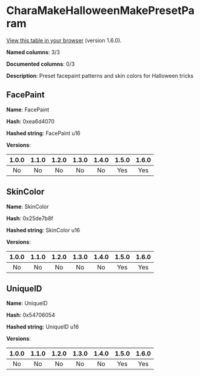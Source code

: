 # CharaMakeHalloweenMakePresetParam
[View this table in your browser](CharaMakeHalloweenMakePresetParam-value.md) (version 1.6.0).

**Named columns**: 3/3

**Documented columns**: 0/3

**Description**: Preset facepaint patterns and skin colors for Halloween tricks
## FacePaint

**Name**: FacePaint

**Hash**: 0xea6d4070

**Hashed string**: FacePaint u16

**Versions**: 

 | 1.0.0 | 1.1.0 | 1.2.0 | 1.3.0 | 1.4.0 | 1.5.0 | 1.6.0
|:--:|:--:|:--:|:--:|:--:|:--:|:--:|
| No | No | No | No | No | Yes | Yes| 


## SkinColor

**Name**: SkinColor

**Hash**: 0x25de7b8f

**Hashed string**: SkinColor u16

**Versions**: 

 | 1.0.0 | 1.1.0 | 1.2.0 | 1.3.0 | 1.4.0 | 1.5.0 | 1.6.0
|:--:|:--:|:--:|:--:|:--:|:--:|:--:|
| No | No | No | No | No | Yes | Yes| 


## UniqueID

**Name**: UniqueID

**Hash**: 0x54706054

**Hashed string**: UniqueID u16

**Versions**: 

 | 1.0.0 | 1.1.0 | 1.2.0 | 1.3.0 | 1.4.0 | 1.5.0 | 1.6.0
|:--:|:--:|:--:|:--:|:--:|:--:|:--:|
| No | No | No | No | No | Yes | Yes| 


